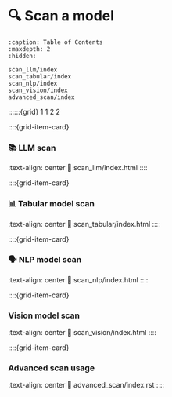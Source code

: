 # 🔍 Scan a model

```{toctree}
:caption: Table of Contents
:maxdepth: 2
:hidden:

scan_llm/index
scan_tabular/index
scan_nlp/index
scan_vision/index
advanced_scan/index
```

::::::{grid} 1 1 2 2


::::{grid-item-card} <br/><h3>📚  LLM scan</h3>
:text-align: center
:link: scan_llm/index.html
::::

::::{grid-item-card} <br/><h3>📊  Tabular model scan</h3>
:text-align: center
:link: scan_tabular/index.html
::::

::::{grid-item-card} <br/><h3>🗣️ NLP model scan</h3>
:text-align: center
:link: scan_nlp/index.html
::::

::::{grid-item-card} <br/><h3>Vision model scan</h3>
:text-align: center
:link: scan_vision/index.html
::::

::::{grid-item-card} <br/><h3>Advanced scan usage</h3>
:text-align: center
:link: advanced_scan/index.rst
::::
